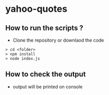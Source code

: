 # yahoo-quotes
## How to run the scripts ?
- Clone the repository or downlaod the code

```
> cd <folder>
> npm install
> node index.js
```
## How to check the output
- output will be printed on console
